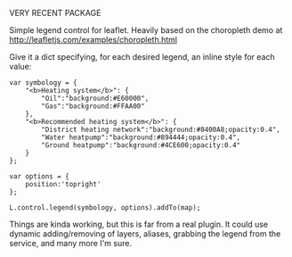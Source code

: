 VERY RECENT PACKAGE

Simple legend control for leaflet. Heavily based on the choropleth demo at http://leafletjs.com/examples/choropleth.html


Give it a dict specifying, for each desired legend, an inline style for each value:

	var symbology = {
		"<b>Heating system</b>": {
			"Oil":"background:#E60000",
			"Gas":"background:#FFAA00"
		},
		"<b>Recommended heating system</b>": {
			"District heating network":"background:#8400A8;opacity:0.4", 
		    "Water heatpump":"background:#894444;opacity:0.4", 
		    "Ground heatpump":"background:#4CE600;opacity:0.4"
		}
    };

    var options = {
    	position:'topright'
    };

	L.control.legend(symbology, options).addTo(map);


Things are kinda working, but this is far from a real plugin.
It could use dynamic adding/removing of layers, aliases, grabbing the legend from the service, and many more I'm sure.